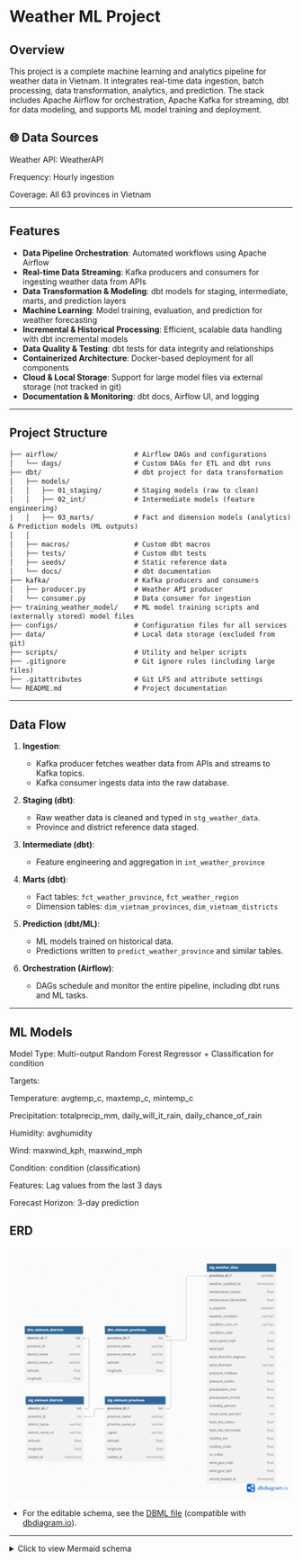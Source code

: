 # Weather ML Project

## Overview
This project is a complete machine learning and analytics pipeline for weather data in Vietnam. It integrates real-time data ingestion, batch processing, data transformation, analytics, and prediction. The stack includes Apache Airflow for orchestration, Apache Kafka for streaming, dbt for data modeling, and supports ML model training and deployment.

## 🌐 Data Sources

Weather API: WeatherAPI

Frequency: Hourly ingestion

Coverage: All 63 provinces in Vietnam

---

## Features

- **Data Pipeline Orchestration**: Automated workflows using Apache Airflow
- **Real-time Data Streaming**: Kafka producers and consumers for ingesting weather data from APIs
- **Data Transformation & Modeling**: dbt models for staging, intermediate, marts, and prediction layers
- **Machine Learning**: Model training, evaluation, and prediction for weather forecasting
- **Incremental & Historical Processing**: Efficient, scalable data handling with dbt incremental models
- **Data Quality & Testing**: dbt tests for data integrity and relationships
- **Containerized Architecture**: Docker-based deployment for all components
- **Cloud & Local Storage**: Support for large model files via external storage (not tracked in git)
- **Documentation & Monitoring**: dbt docs, Airflow UI, and logging

---

## Project Structure

```
├── airflow/                   # Airflow DAGs and configurations
│   └── dags/                  # Custom DAGs for ETL and dbt runs
├── dbt/                       # dbt project for data transformation
│   ├── models/
│   │   ├── 01_staging/        # Staging models (raw to clean)
│   │   ├── 02_int/            # Intermediate models (feature engineering)
│   │   ├── 03_marts/          # Fact and dimension models (analytics) & Prediction models (ML outputs)
│   │
│   ├── macros/                # Custom dbt macros
│   ├── tests/                 # Custom dbt tests
│   ├── seeds/                 # Static reference data
│   └── docs/                  # dbt documentation
├── kafka/                     # Kafka producers and consumers
│   ├── producer.py            # Weather API producer
│   └── consumer.py            # Data consumer for ingestion
├── training_weather_model/    # ML model training scripts and (externally stored) model files
├── configs/                   # Configuration files for all services
├── data/                      # Local data storage (excluded from git)
├── scripts/                   # Utility and helper scripts
├── .gitignore                 # Git ignore rules (including large files)
├── .gitattributes             # Git LFS and attribute settings
└── README.md                  # Project documentation
```

---

## Data Flow

1. **Ingestion**:
   - Kafka producer fetches weather data from APIs and streams to Kafka topics.
   - Kafka consumer ingests data into the raw database.

2. **Staging (dbt)**:
   - Raw weather data is cleaned and typed in `stg_weather_data`.
   - Province and district reference data staged.

3. **Intermediate (dbt)**:
   - Feature engineering and aggregation in `int_weather_province`

4. **Marts (dbt)**:
   - Fact tables: `fct_weather_province`, `fct_weather_region`
   - Dimension tables: `dim_vietnam_provinces`, `dim_vietnam_districts`

5. **Prediction (dbt/ML)**:
   - ML models trained on historical data.
   - Predictions written to `predict_weather_province` and similar tables.

6. **Orchestration (Airflow)**:
   - DAGs schedule and monitor the entire pipeline, including dbt runs and ML tasks.

---


## ML Models

Model Type: Multi-output Random Forest Regressor + Classification for condition

Targets:

Temperature: avgtemp_c, maxtemp_c, mintemp_c

Precipitation: totalprecip_mm, daily_will_it_rain, daily_chance_of_rain

Humidity: avghumidity

Wind: maxwind_kph, maxwind_mph

Condition: condition (classification)

Features: Lag values from the last 3 days

Forecast Horizon: 3-day prediction

## ERD

![ERD](docs/diagram.png)

- For the editable schema, see the [DBML file](docs/erd.dbml) (compatible with [dbdiagram.io](https://dbdiagram.io)).

---

<details>
<summary>Click to view Mermaid schema</summary>

```mermaid
graph TD
    A[stg_weather_data] --> B[int_weather_data]
    B --> C[fct_weather_province]
    B --> D[fct_weather_region]
    C --> E[predicted_weather_province]
    D --> E[predicted_weather_province]

## Data Modeling Approach

Our data model follows a modern data warehouse architecture using dbt and Snowflake. The approach is:

- **Staging tables (`stg_*`)**: Raw data is cleaned and typed, preserving source granularity.
- **Dimension tables (`dim_*`)**: Provide descriptive, slowly changing attributes for provinces and districts, enabling consistent joins and reporting.
- **Fact tables (`fct_*`)**: Store event-level or aggregated weather measurements, optimized for analytics and reporting.
- **Intermediate models (`int_*`)**: Used for business logic and aggregations before populating fact tables.

**Key relationships:**
- Each province can have multiple districts.
- Weather data is linked to provinces (and optionally districts) via surrogate keys from dimension tables.
- All relationships are enforced using foreign keys in the DBML and reflected in the ERD.

This approach ensures data integrity, scalability, and clear lineage from raw sources to analytics-ready tables.
---

## Data Quality & Testing

- **dbt tests**: Not null, unique, relationships, accepted ranges
- **Airflow monitoring**: Task success/failure, logs
- **Model validation**: ML metrics and evaluation scripts

---

## Documentation

- **dbt docs**:
  Build and serve with
  `dbt docs generate && dbt docs serve --port 8081`
- **Airflow UI**:
  Monitor DAGs and tasks at `http://localhost:8080`

---

## Maintenance

- **Incremental loads**: dbt incremental models for efficient updates
- **Full refresh**:
  `dbt run --full-refresh`
- **Model retraining**: Update ML models as needed

---
